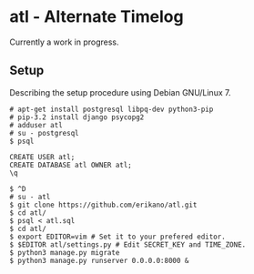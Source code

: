 # atl - Alternate Timelog

Currently a work in progress.

## Setup

Describing the setup procedure using Debian GNU/Linux 7.

```
# apt-get install postgresql libpq-dev python3-pip
# pip-3.2 install django psycopg2
# adduser atl
# su - postgresql
$ psql
```

```
CREATE USER atl;
CREATE DATABASE atl OWNER atl;
\q
```

```
$ ^D
# su - atl
$ git clone https://github.com/erikano/atl.git
$ cd atl/
$ psql < atl.sql
$ cd atl/
$ export EDITOR=vim # Set it to your prefered editor.
$ $EDITOR atl/settings.py # Edit SECRET_KEY and TIME_ZONE.
$ python3 manage.py migrate
$ python3 manage.py runserver 0.0.0.0:8000 &
```
